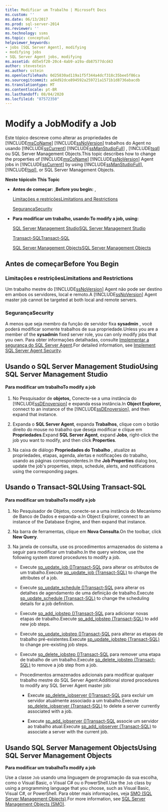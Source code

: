 ```yaml
---
title: Modificar um Trabalho | Microsoft Docs
ms.custom: ''
ms.date: 06/13/2017
ms.prod: sql-server-2014
ms.reviewer: ''
ms.technology: ssms
ms.topic: conceptual
helpviewer_keywords:
- jobs [SQL Server Agent], modifying
- modifying jobs
- SQL Server Agent jobs, modifying
ms.assetid: dd5e5f20-20c4-4ab9-a19a-db87577dcd43
author: stevestein
ms.author: sstein
ms.openlocfilehash: 0d25830ad119a1f5f344a4dcf318c35bee5f86ca
ms.sourcegitcommit: ad4d92dce894592a259721a1571b1d8736abacdb
ms.translationtype: MT
ms.contentlocale: pt-BR
ms.lasthandoff: 08/04/2020
ms.locfileid: "87572350"
---
```

# <a name="modify-a-job"></a><span data-ttu-id="f497d-102">Modify a Job</span><span class="sxs-lookup"><span data-stu-id="f497d-102">Modify a Job</span></span>
  <span data-ttu-id="f497d-103">Este tópico descreve como alterar as propriedades de [!INCLUDE[msCoName](../../includes/msconame-md.md)] [!INCLUDE[ssNoVersion](../../includes/ssnoversion-md.md)] trabalhos do Agent no usando [!INCLUDE[ssCurrent](../../includes/sscurrent-md.md)] [!INCLUDE[ssManStudioFull](../../includes/ssmanstudiofull-md.md)] , [!INCLUDE[tsql](../../includes/tsql-md.md)] ou SQL Server Management Objects.</span><span class="sxs-lookup"><span data-stu-id="f497d-103">This topic describes how to change the properties of [!INCLUDE[msCoName](../../includes/msconame-md.md)] [!INCLUDE[ssNoVersion](../../includes/ssnoversion-md.md)] Agent jobs in [!INCLUDE[ssCurrent](../../includes/sscurrent-md.md)] by using [!INCLUDE[ssManStudioFull](../../includes/ssmanstudiofull-md.md)], [!INCLUDE[tsql](../../includes/tsql-md.md)], or SQL Server Management Objects.</span></span>  
  
 <span data-ttu-id="f497d-104">**Neste tópico**</span><span class="sxs-lookup"><span data-stu-id="f497d-104">**In This Topic**</span></span>  
  
-   <span data-ttu-id="f497d-105">**Antes de começar:** ,</span><span class="sxs-lookup"><span data-stu-id="f497d-105">**Before you begin:** ,</span></span>  
  
     [<span data-ttu-id="f497d-106">Limitações e restrições</span><span class="sxs-lookup"><span data-stu-id="f497d-106">Limitations and Restrictions</span></span>](#Restrictions)  
  
     [<span data-ttu-id="f497d-107">Segurança</span><span class="sxs-lookup"><span data-stu-id="f497d-107">Security</span></span>](#Security)  
  
-   <span data-ttu-id="f497d-108">**Para modificar um trabalho, usando:**</span><span class="sxs-lookup"><span data-stu-id="f497d-108">**To modify a job, using:**</span></span>  
  
     [<span data-ttu-id="f497d-109">SQL Server Management Studio</span><span class="sxs-lookup"><span data-stu-id="f497d-109">SQL Server Management Studio</span></span>](#SSMS)  
  
     [<span data-ttu-id="f497d-110">Transact-SQL</span><span class="sxs-lookup"><span data-stu-id="f497d-110">Transact-SQL</span></span>](#TSQL)  
  
     [<span data-ttu-id="f497d-111">SQL Server Management Objects</span><span class="sxs-lookup"><span data-stu-id="f497d-111">SQL Server Management Objects</span></span>](#SMO)  
  
##  <a name="before-you-begin"></a><a name="BeforeYouBegin"></a> <span data-ttu-id="f497d-112">Antes de começar</span><span class="sxs-lookup"><span data-stu-id="f497d-112">Before You Begin</span></span>  
  
###  <a name="limitations-and-restrictions"></a><a name="Restrictions"></a> <span data-ttu-id="f497d-113">Limitações e restrições</span><span class="sxs-lookup"><span data-stu-id="f497d-113">Limitations and Restrictions</span></span>  
 <span data-ttu-id="f497d-114">Um trabalho mestre do [!INCLUDE[ssNoVersion](../../includes/ssnoversion-md.md)] Agent não pode ser destino em ambos os servidores, local e remoto.</span><span class="sxs-lookup"><span data-stu-id="f497d-114">A [!INCLUDE[ssNoVersion](../../includes/ssnoversion-md.md)] Agent master job cannot be targeted at both local and remote servers.</span></span>  
  
###  <a name="security"></a><a name="Security"></a> <span data-ttu-id="f497d-115">Segurança</span><span class="sxs-lookup"><span data-stu-id="f497d-115">Security</span></span>  
 <span data-ttu-id="f497d-116">A menos que seja membro da função de servidor fixa **sysadmin** , você poderá modificar somente trabalhos de sua propriedade.</span><span class="sxs-lookup"><span data-stu-id="f497d-116">Unless you are a member of the **sysadmin** fixed server role, you can only modify jobs that you own.</span></span> <span data-ttu-id="f497d-117">Para obter informações detalhadas, consulte [Implementar a segurança do SQL Server Agent](implement-sql-server-agent-security.md).</span><span class="sxs-lookup"><span data-stu-id="f497d-117">For detailed information, see [Implement SQL Server Agent Security](implement-sql-server-agent-security.md).</span></span>  
  
##  <a name="using-sql-server-management-studio"></a><a name="SSMS"></a> <span data-ttu-id="f497d-118">Usando o SQL Server Management Studio</span><span class="sxs-lookup"><span data-stu-id="f497d-118">Using SQL Server Management Studio</span></span>  
  
#### <a name="to-modify-a-job"></a><span data-ttu-id="f497d-119">Para modificar um trabalho</span><span class="sxs-lookup"><span data-stu-id="f497d-119">To modify a job</span></span>  
  
1.  <span data-ttu-id="f497d-120">No Pesquisador de **objetos,** Conecte-se a uma instância do [!INCLUDE[ssDEnoversion](../../includes/ssdenoversion-md.md)] e expanda essa instância.</span><span class="sxs-lookup"><span data-stu-id="f497d-120">In **Object Explorer,** connect to an instance of the [!INCLUDE[ssDEnoversion](../../includes/ssdenoversion-md.md)], and then expand that instance.</span></span>  
  
2.  <span data-ttu-id="f497d-121">Expanda o **SQL Server Agent**, expanda **Trabalhos**, clique com o botão direito do mouse no trabalho que deseja modificar e clique em **Propriedades**.</span><span class="sxs-lookup"><span data-stu-id="f497d-121">Expand **SQL Server Agent**, expand **Jobs**, right-click the job you want to modify, and then click **Properties**.</span></span>  
  
3.  <span data-ttu-id="f497d-122">Na caixa de diálogo **Propriedades do Trabalho** , atualize as propriedades, etapas, agenda, alertas e notificações do trabalho, usando as páginas correspondentes.</span><span class="sxs-lookup"><span data-stu-id="f497d-122">In the **Job Properties** dialog box, update the job's properties, steps, schedule, alerts, and notifications using the corresponding pages.</span></span>  
  
##  <a name="using-transact-sql"></a><a name="TSQL"></a> <span data-ttu-id="f497d-123">Usando o Transact-SQL</span><span class="sxs-lookup"><span data-stu-id="f497d-123">Using Transact-SQL</span></span>  
  
#### <a name="to-modify-a-job"></a><span data-ttu-id="f497d-124">Para modificar um trabalho</span><span class="sxs-lookup"><span data-stu-id="f497d-124">To modify a job</span></span>  
  
1.  <span data-ttu-id="f497d-125">No Pesquisador de Objetos, conecte-se a uma instância do Mecanismo de Banco de Dados e expanda-a.</span><span class="sxs-lookup"><span data-stu-id="f497d-125">In Object Explorer, connect to an instance of the Database Engine, and then expand that instance.</span></span>  
  
2.  <span data-ttu-id="f497d-126">Na barra de ferramentas, clique em **Nova Consulta**.</span><span class="sxs-lookup"><span data-stu-id="f497d-126">On the toolbar, click **New Query**.</span></span>  
  
3.  <span data-ttu-id="f497d-127">Na janela de consulta, use os procedimentos armazenados do sistema a seguir para modificar um trabalho.</span><span class="sxs-lookup"><span data-stu-id="f497d-127">In the query window, use the following system stored procedures to modify a job.</span></span>  
  
    -   <span data-ttu-id="f497d-128">Execute [sp_update_job &#40;&#41;Transact-SQL](/sql/relational-databases/system-stored-procedures/sp-update-job-transact-sql) para alterar os atributos de um trabalho.</span><span class="sxs-lookup"><span data-stu-id="f497d-128">Execute [sp_update_job &#40;Transact-SQL&#41;](/sql/relational-databases/system-stored-procedures/sp-update-job-transact-sql) to change the attributes of a job.</span></span>  
  
    -   <span data-ttu-id="f497d-129">Execute [sp_update_schedule &#40;&#41;Transact-SQL](/sql/relational-databases/system-stored-procedures/sp-update-schedule-transact-sql) para alterar os detalhes de agendamento de uma definição de trabalho.</span><span class="sxs-lookup"><span data-stu-id="f497d-129">Execute [sp_update_schedule &#40;Transact-SQL&#41;](/sql/relational-databases/system-stored-procedures/sp-update-schedule-transact-sql) to change the scheduling details for a job definition.</span></span>  
  
    -   <span data-ttu-id="f497d-130">Execute [sp_add_jobstep &#40;&#41;Transact-SQL](/sql/relational-databases/system-stored-procedures/sp-add-jobstep-transact-sql) para adicionar novas etapas de trabalho.</span><span class="sxs-lookup"><span data-stu-id="f497d-130">Execute [sp_add_jobstep &#40;Transact-SQL&#41;](/sql/relational-databases/system-stored-procedures/sp-add-jobstep-transact-sql) to add new job steps.</span></span>  
  
    -   <span data-ttu-id="f497d-131">Execute [sp_update_jobstep &#40;&#41;Transact-SQL](/sql/relational-databases/system-stored-procedures/sp-update-jobstep-transact-sql) para alterar as etapas de trabalho pré-existentes.</span><span class="sxs-lookup"><span data-stu-id="f497d-131">Execute [sp_update_jobstep &#40;Transact-SQL&#41;](/sql/relational-databases/system-stored-procedures/sp-update-jobstep-transact-sql) to change pre-existing job steps.</span></span>  
  
    -   <span data-ttu-id="f497d-132">Execute [sp_delete_jobstep &#40;&#41;Transact-SQL](/sql/relational-databases/system-stored-procedures/sp-delete-jobstep-transact-sql) para remover uma etapa de trabalho de um trabalho.</span><span class="sxs-lookup"><span data-stu-id="f497d-132">Execute [sp_delete_jobstep &#40;Transact-SQL&#41;](/sql/relational-databases/system-stored-procedures/sp-delete-jobstep-transact-sql) to remove a job step from a job.</span></span>  
  
    -   <span data-ttu-id="f497d-133">Procedimentos armazenados adicionais para modificar qualquer trabalho mestre do SQL Server Agent:</span><span class="sxs-lookup"><span data-stu-id="f497d-133">Additional stored procedures to modify any SQL Server Agent master job:</span></span>  
  
        -   <span data-ttu-id="f497d-134">Execute [sp_delete_jobserver &#40;&#41;Transact-SQL](/sql/relational-databases/system-stored-procedures/sp-delete-jobserver-transact-sql) para excluir um servidor atualmente associado a um trabalho.</span><span class="sxs-lookup"><span data-stu-id="f497d-134">Execute [sp_delete_jobserver &#40;Transact-SQL&#41;](/sql/relational-databases/system-stored-procedures/sp-delete-jobserver-transact-sql) to delete a server currently associated with a job.</span></span>  
  
        -   <span data-ttu-id="f497d-135">Execute [sp_add_jobserver &#40;&#41;Transact-SQL](/sql/relational-databases/system-stored-procedures/sp-add-jobserver-transact-sql) associe um servidor ao trabalho atual.</span><span class="sxs-lookup"><span data-stu-id="f497d-135">Execute [sp_add_jobserver &#40;Transact-SQL&#41;](/sql/relational-databases/system-stored-procedures/sp-add-jobserver-transact-sql) to associate a server with the current job.</span></span>  
  
##  <a name="using-sql-server-management-objects"></a><a name="SMO"></a><span data-ttu-id="f497d-136">Usando SQL Server Management Objects</span><span class="sxs-lookup"><span data-stu-id="f497d-136">Using SQL Server Management Objects</span></span>  
 <span data-ttu-id="f497d-137">**Para modificar um trabalho**</span><span class="sxs-lookup"><span data-stu-id="f497d-137">**To modify a job**</span></span>  
  
 <span data-ttu-id="f497d-138">Use a classe `Job` usando uma linguagem de programação da sua escolha, como o Visual Basic, o Visual C# ou o PowerShell.</span><span class="sxs-lookup"><span data-stu-id="f497d-138">Use the `Job` class by using a programming language that you choose, such as Visual Basic, Visual C#, or PowerShell.</span></span> <span data-ttu-id="f497d-139">Para obter mais informações, veja [SMO (SQL Server Management Objects)](https://msdn.microsoft.com/library/ms162169.aspx).</span><span class="sxs-lookup"><span data-stu-id="f497d-139">For more information, see [SQL Server Management Objects (SMO)](https://msdn.microsoft.com/library/ms162169.aspx).</span></span>  
  
  
